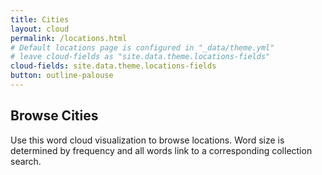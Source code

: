 ```yaml
---
title: Cities
layout: cloud
permalink: /locations.html
# Default locations page is configured in "_data/theme.yml"
# leave cloud-fields as "site.data.theme.locations-fields"
cloud-fields: site.data.theme.locations-fields
button: outline-palouse
---
```


## Browse Cities

Use this word cloud visualization to browse locations.
Word size is determined by frequency and all words link to a corresponding collection search.
